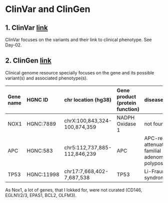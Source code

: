 # ClinVar and ClinGen

## 1. ClinVar [link](https://www.ncbi.nlm.nih.gov/clinvar/)
ClinVar focuses on the variants and their link to clinical phenotype. See Day-02. 



## 2. ClinGen [link](https://clinicalgenome.org)
Clinical genome resource specially focuses on the gene and its possible variant(s) and associated phenotype(s). 

 Gene name | HGNC ID | chr location (hg38) | Gene product (protein function) |  disease | Calculated classification
:----------|:--------|:--------------------|:--------------------------------|:---------|:--------------------------
NOX1 | HGNC:7889 | chrX:100,843,324-100,874,359 | NADPH Oxidase 1 | not found | not found
APC | HGNC:583 | chr5:112,737,885-112,846,239 | APC | APC-related attenuated familial adenomatous polyposis  | Definitive 
TP53 | HGNC:11998 | chr17:7,668,402-7,687,538 | TP53 | Li-Fraumeni syndrome 1 | Definitive



As Nox1, a lot of genes, that I lokked for, were not curated (CD146, EGLN1/2/3, EPAS1, BCL2, OLFM3). 
